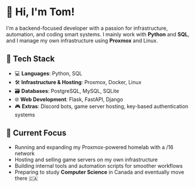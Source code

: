 # 👋 Hi, I'm Tom!

I'm a backend-focused developer with a passion for infrastructure, automation, and coding smart systems. I mainly work with **Python** and **SQL**, and I manage my own infrastructure using **Proxmox** and Linux.

## 🔧 Tech Stack
- 💻 **Languages**: Python, SQL
- 🛠️ **Infrastructure & Hosting**: Proxmox, Docker, Linux
- 🗃️ **Databases**: PostgreSQL, MySQL, SQLite
- 🌐 **Web Development**: Flask, FastAPI, Django
- 🎮 **Extras**: Discord bots, game server hosting, key-based authentication systems

## 🚧 Current Focus
- Running and expanding my Proxmox-powered homelab with a /16 network  
- Hosting and selling game servers on my own infrastructure  
- Building internal tools and automation scripts for smoother workflows  
- Preparing to study **Computer Science** in Canada and eventually move there 🇨🇦

